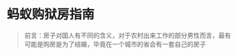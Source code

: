 # 蚂蚁购狱房指南

> 前言：房子对国人有不同的含义，对于农村出来工作的部分男性而言，最有可能是购房是为了结婚，毕竟在一个城市的省会有一套自己的房子

<!--stackedit_data:
eyJoaXN0b3J5IjpbLTQ5MjMwNjYyMCwxMTYwMjg5OTkzLDg1Nj
g5NDI2OSwyMTM1MDI1MDYzLDE4NTU1NTIwNjBdfQ==
-->